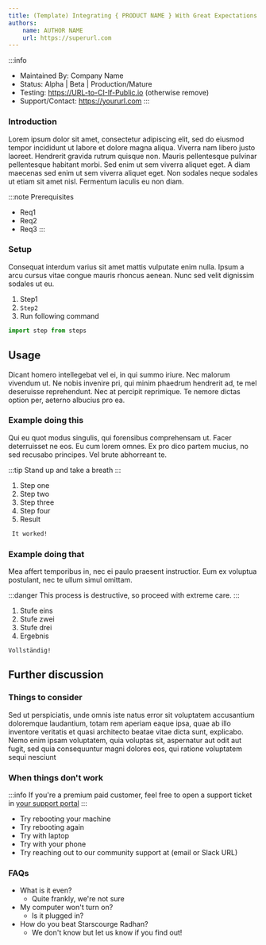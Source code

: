 ```yaml
---
title: (Template) Integrating { PRODUCT NAME } With Great Expectations
authors:
    name: AUTHOR NAME
    url: https://superurl.com
---
```


:::info
* Maintained By: Company Name
* Status: Alpha | Beta | Production/Mature
* Testing: https://URL-to-CI-If-Public.io (otherwise remove)
* Support/Contact: https://yoururl.com
:::

### Introduction
Lorem ipsum dolor sit amet, consectetur adipiscing elit, sed do eiusmod tempor incididunt ut labore et dolore magna aliqua. Viverra nam libero justo laoreet. Hendrerit gravida rutrum quisque non. Mauris pellentesque pulvinar pellentesque habitant morbi. Sed enim ut sem viverra aliquet eget. A diam maecenas sed enim ut sem viverra aliquet eget. Non sodales neque sodales ut etiam sit amet nisl. Fermentum iaculis eu non diam.

:::note Prerequisites
 - Req1 
 - Req2 
 - Req3
:::

### Setup
Consequat interdum varius sit amet mattis vulputate enim nulla. Ipsum a arcu cursus vitae congue mauris rhoncus aenean. Nunc sed velit dignissim sodales ut eu.

1. Step1
2. `Step2`
3. Run following command
```python
import step from steps
```

## Usage
Dicant homero intellegebat vel ei, in qui summo iriure. Nec malorum vivendum ut. Ne nobis invenire pri, qui minim phaedrum hendrerit ad, te mel deseruisse reprehendunt. Nec at percipit reprimique. Te nemore dictas option per, aeterno albucius pro ea.


### Example doing this
Qui eu quot modus singulis, qui forensibus comprehensam ut. Facer deterruisset ne eos. Eu cum lorem omnes. Ex pro dico partem mucius, no sed recusabo principes. Vel brute abhorreant te.

:::tip
Stand up and take a breath
:::

1. Step one
2. Step two
3. Step three
4. Step four
5. Result
```bash
 It worked!
```

### Example doing that
Mea affert temporibus in, nec ei paulo praesent instructior. Eum ex voluptua postulant, nec te ullum simul omittam.

:::danger
This process is destructive, so proceed with extreme care.
:::

1. Stufe eins
2. Stufe zwei
3. Stufe drei
4. Ergebnis
```shell
Vollständig!
```

## Further discussion

### Things to consider
Sed ut perspiciatis, unde omnis iste natus error sit voluptatem accusantium doloremque laudantium, totam rem aperiam eaque ipsa, quae ab illo inventore veritatis et quasi architecto beatae vitae dicta sunt, explicabo. Nemo enim ipsam voluptatem, quia voluptas sit, aspernatur aut odit aut fugit, sed quia consequuntur magni dolores eos, qui ratione voluptatem sequi nesciunt

### When things don't work
:::info
If you're a premium paid customer, feel free to open a support ticket in [your support portal](https://fakesupportportal.com)
:::

- Try rebooting your machine
- Try rebooting again
- Try with laptop
- Try with your phone
- Try reaching out to our community support at (email or Slack URL)

### FAQs

 - What is it even?
   - Quite frankly, we're not sure
 - My computer won't turn on?
   - Is it plugged in?
 - How do you beat Starscourge Radhan?
   - We don't know but let us know if you find out!

